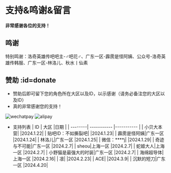 # 支持&鸣谢&留言 <!-- {docsify-ignore-all} -->
**非常感谢各位的支持！**

##  鸣谢 
特别鸣谢：洛奇英雄传吧吧主-♂吧花♂、广东一区-霹雳是怪阿姨、公众号-洛奇英雄传韩服、广东一区-林洛儿、秋水丨仙素

## 赞助 :id=donate
-   赞助后即可留下您的角色所在大区以及ID，以示感谢（请务必备注您的大区以及ID）
-   <span title="这才不是心里话呢(￢︿̫̿￢☆)" class="heimu">真的非常感谢您的支持！</span>

![wechatpay](https://gcore.jsdelivr.net/gh/826990071/media/pic/donate1.png ':size=20%')   ![alipay](https://gcore.jsdelivr.net/gh/826990071/media/pic/donate2.png ':size=20%' )

-   支持列表
    | ID |  大区 |日期 | 
    | --------| ----------- |----------- |
    | 小贝大本营| |2024.1.22|
    | 贴吧ID：不如撕裂吧| |2024.1.23|
    | 霹雳是怪阿姨|广东一区 |2024.1.24|
    | 林洛儿|广东一区 |2024.1.25|
    | 微信：****j| |2024.1.29|
    | 奇迹与不可能|广东一区 |2024.2.7|
    | sheou|上海一区 |2024.2.7|
    | 蛇姬大人|上海一区 |2024.2.7|
    | 小野猫是最强大的时装|广东一区 |2024.2.7|
    | 海绵超导体|上海一区 |2024.2.16|
    | 凛| |2024.2.23|
    | ACE| |2024.3.9|
    | 沉默的短刀|广东一区 |2024.4.20|


